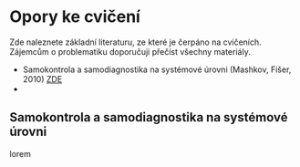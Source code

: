 # Opory ke cvičení

Zde naleznete základní literaturu, ze které je čerpáno na cvičeních. Zájemcům o problematiku doporučuji přečíst všechny materiály.

* Samokontrola a samodiagnostika na systémové úrovni (Mashkov, Fišer, 2010) [ZDE](https://github.com/pavelberanek91/dependabilita-is/blob/main/opory_cvičení/samokondiag.pdf)
* 

## Samokontrola a samodiagnostika na systémové úrovni
lorem

## 
